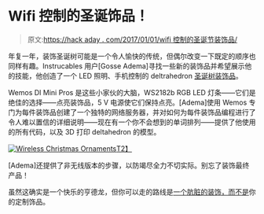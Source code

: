 # Wifi 控制的圣诞饰品！

> 原文:[https://hack aday . com/2017/01/01/wifi 控制的圣诞节装饰品/](https://hackaday.com/2017/01/01/wifi-controlled-christmas-ornaments/)

年复一年，装饰圣诞树可能是一个令人愉快的传统，但偶尔改变一下既定的顺序也同样有趣。Instrucables 用户[Gosse Adema]寻找一些新的装饰品并希望展示他的技能，他创造了一个 LED 照明、手机控制的 deltrahedron [圣诞树装饰品](http://www.instructables.com/id/Illuminated-Christmas-Tree-Ornament-WiFi-Controlle/?ALLSTEPS)。

Wemos DI Mini Pros 是这些小家伙的大脑，WS2182b RGB LED 灯条——它们是绝佳的选择——点亮装饰品，5 V 电源使它们保持点亮。[Adema]使用 Wemos 专门为每件装饰品创建了一个独特的网络服务器，并对如何为每件装饰品编程进行了令人难以置信的详细说明——现在有一个你不会想到的单词排列——提供了他使用的所有代码，以及 3D 打印 deltahedron 的模型。

[![Wireless Christmas Ornaments](../Images/dc4e058419f72cd75b3a5b27645c36ec.png)T2】](https://hackaday.com/wp-content/uploads/2016/12/f3l6mfnivo8568s-large.jpg)

[Adema]还提供了非无线版本的步骤，以防竭尽全力不切实际。别忘了装饰最终产品！

虽然这确实是一个快乐的亨德龙，但你可以走的路线是[一个肮脏的装饰，而不是](http://hackaday.com/2011/12/16/electronic-ornament-will-definitely-put-dave-on-santas-naughty-list/)你的定制饰品。